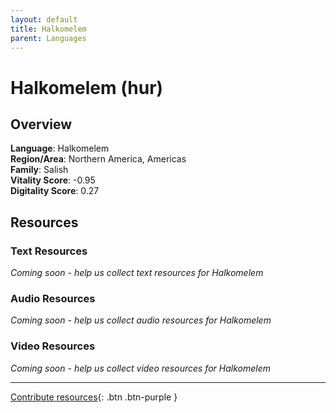 ```yaml
---
layout: default
title: Halkomelem
parent: Languages
---
```


# Halkomelem (hur)

## Overview

**Language**: Halkomelem  
**Region/Area**: Northern America, Americas  
**Family**: Salish  
**Vitality Score**: -0.95  
**Digitality Score**: 0.27  

## Resources

### Text Resources
*Coming soon - help us collect text resources for Halkomelem*

### Audio Resources
*Coming soon - help us collect audio resources for Halkomelem*

### Video Resources
*Coming soon - help us collect video resources for Halkomelem*

---

[Contribute resources](https://fairtrain.github.io/){: .btn .btn-purple }
